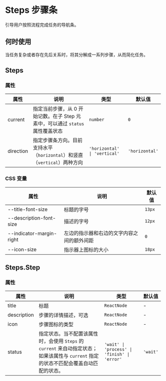 # Steps 步骤条

引导用户按照流程完成任务的导航条。

## 何时使用

当任务复杂或者存在先后关系时，将其分解成一系列步骤，从而简化任务。

<code src="./demos/demo1.tsx"></code>

<code src="./demos/demo2.tsx"></code>

## Steps

### 属性

| 属性      | 说明                                                                          | 类型                         | 默认值         |
| --------- | ----------------------------------------------------------------------------- | ---------------------------- | -------------- |
| current   | 指定当前步骤，从 0 开始记数。在子 Step 元素中，可以通过 `status` 属性覆盖状态 | `number`                     | `0`            |
| direction | 指定步骤条方向。目前支持水平（`horizontal`）和竖直（`vertical`）两种方向      | `'horizontal' \| 'vertical'` | `'horizontal'` |

### CSS 变量

| 属性                     | 说明                                       | 默认值 |
| ------------------------ | ------------------------------------------ | ------ |
| --title-font-size        | 标题的字号                                 | `13px` |
| --description-font-size  | 描述的字号                                 | `12px` |
| --indicator-margin-right | 左边的指示器和右边的文字内容之间的额外间距 | `0`    |
| --icon-size              | 指示器上图标的大小                         | `18px` |

## Steps.Step

### 属性

| 属性        | 说明                                                                                                                                  | 类型                                         | 默认值   |
| ----------- | ------------------------------------------------------------------------------------------------------------------------------------- | -------------------------------------------- | -------- |
| title       | 标题                                                                                                                                  | `ReactNode`                                  | -        |
| description | 步骤的详情描述，可选                                                                                                                  | `ReactNode`                                  | -        |
| icon        | 步骤图标的类型                                                                                                                        | `ReactNode`                                  | -        |
| status      | 指定状态。当不配置该属性时，会使用 `Steps` 的 `current` 来自动指定状态；如果该属性与 `current` 指定的状态不匹配会覆盖自动匹配的状态。 | `'wait' \| 'process' \| 'finish' \| 'error'` | `'wait'` |

